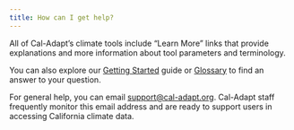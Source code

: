 ```yaml
---
title: How can I get help?
---
```


All of Cal-Adapt’s climate tools include “Learn More” links that provide explanations and more information about tool parameters and terminology.

You can also explore our [Getting Started](/help/get-started/) guide or [Glossary](/help/glossary/) to find an answer to your question.

For general help, you can email <support@cal-adapt.org>. Cal-Adapt staff frequently monitor this email address and are ready to support users in accessing California climate data.
